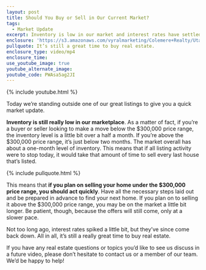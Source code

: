 ```yaml
---
layout: post
title: Should You Buy or Sell in Our Current Market?
tags:
  - Market Update
excerpt: Inventory is low in our market and interest rates have settled down after a slight uptick. What does this mean for you going forward?
enclosure: 'https://s3.amazonaws.com/vyralmarketing/Colemere+Realty/Utah+Real+Estate+Market+Update.mp4'
pullquote: It’s still a great time to buy real estate.
enclosure_type: video/mp4
enclosure_time:
use_youtube_image: true
youtube_alternate_image:
youtube_code: PWAsa5ag2JI
---
```



{% include youtube.html %}

Today we’re standing outside one of our great listings to give you a quick market update.

**Inventory is still really low in our marketplace**. As a matter of fact, if you’re a buyer or seller looking to make a move below the $300,000 price range, the inventory level is a little bit over a half a month. If you’re above the $300,000 price range, it’s just below two months. The market overall has about a one-month level of inventory. This means that if all listing activity were to stop today, it would take that amount of time to sell every last house that’s listed.

{% include pullquote.html %}

This means that **if you plan on selling your home under the $300,000 price range, you should act quickly**. Have all the necessary steps laid out and be prepared in advance to find your next home. If you plan on to selling it above the $300,000 price range, you may be on the market a little bit longer. Be patient, though, because the offers will still come, only at a slower pace.

Not too long ago, interest rates spiked a little bit, but they’ve since come back down. All in all, it’s still a really great time to buy real estate.

If you have any real estate questions or topics you’d like to see us discuss in a future video, please don’t hesitate to contact us or a member of our team. We’d be happy to help!